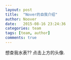 ```yaml
---
layout: post
title:  "Nover的自我介绍"
author: Noover
date:   2015-08-16 23:24:36
categories: team
tags: [team, author]
comments: true
---
```


想查我水表?? 点击上方的头像.
